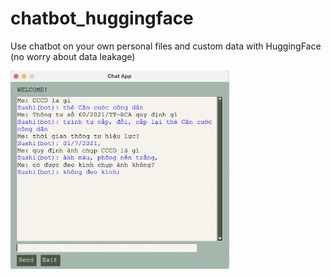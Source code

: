 # chatbot_huggingface

Use chatbot on your own personal files and custom data with HuggingFace (no worry about data leakage)

<img src="img/q&a_bot.png" alt="Q&A Example" width="350"/>
